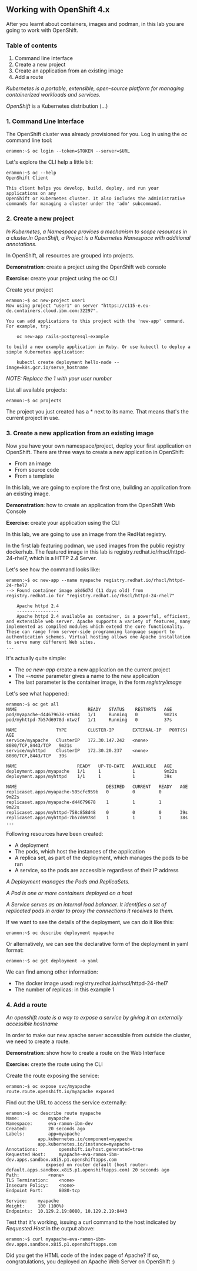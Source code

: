 ## Working with OpenShift 4.x

After you learnt about containers, images and podman, in this lab you are going to work with OpenShift. 

### Table of contents

1. Command line interface
2. Create a new project
3. Create an application from an existing image
4. Add a route

_Kubernetes is a portable, extensible, open-source platform for managing containerized workloads and services._

_OpenShift_ is a Kubernetes distribution (...)

### 1. Command Line Interface

The OpenShift cluster was already provisioned for you. Log in using the _oc_ command line tool:
```
eramon:~$ oc login --token=$TOKEN --server=$URL
```

Let's explore the CLI help a little bit:
```
eramon:~$ oc --help
OpenShift Client

This client helps you develop, build, deploy, and run your applications on any
OpenShift or Kubernetes cluster. It also includes the administrative
commands for managing a cluster under the 'adm' subcommand.
```

### 2. Create a new project

_In Kubernetes, a Namespace provices a mechanism to scope resources in a cluster.In OpenShift, a Project is a Kubernetes Namespace with additional annotations._

In OpenShift, all resources are grouped into projects.

__Demonstration__: create a project using the OpenShift web console

__Exercise__: create your project using the oc CLI

Create your project 
```
eramon:~$ oc new-project user1
Now using project "user1" on server "https://c115-e.eu-de.containers.cloud.ibm.com:32297".

You can add applications to this project with the 'new-app' command. For example, try:

    oc new-app rails-postgresql-example

to build a new example application in Ruby. Or use kubectl to deploy a simple Kubernetes application:

    kubectl create deployment hello-node --image=k8s.gcr.io/serve_hostname
```
_NOTE: Replace the 1 with your user number_


List all available projects:
```
eramon:~$ oc projects
```
The project you just created has a * next to its name. That means that's the current project in use.

### 3. Create a new application from an existing image

Now you have your own namespace/project, deploy your first application on OpenShift. 
There are three ways to create a new application in OpenShift:

 * From an image
 * From source code
 * From a template

In this lab, we are going to explore the first one, building an application from an existing image. 

__Demonstration__: how to create an application from the OpenShift Web Console

__Exercise__: create your application using the CLI

In this lab, we are going to use an image from the RedHat registry. 

In the first lab featuring podman, we used images from the public registry dockerhub. The featured image in this lab is registry.redhat.io/rhscl/httpd-24-rhel7, which is a HTTP 2.4 Server.

Let's see how the command looks like:
```
eramon:~$ oc new-app --name myapache registry.redhat.io/rhscl/httpd-24-rhel7
--> Found container image a8d6d7d (11 days old) from registry.redhat.io for "registry.redhat.io/rhscl/httpd-24-rhel7"

    Apache httpd 2.4 
    ---------------- 
    Apache httpd 2.4 available as container, is a powerful, efficient, and extensible web server. Apache supports a variety of features, many implemented as compiled modules which extend the core functionality. These can range from server-side programming language support to authentication schemes. Virtual hosting allows one Apache installation to serve many different Web sites.
...
```

It's actually quite simple:
 * The _oc new-app_ create a new application on the current project
 * The _--name_ parameter gives a name to the new application
 * The last parameter is the container image, in the form _registry/image_

Let's see what happened:
```
eramon:~$ oc get all
NAME                           READY   STATUS    RESTARTS   AGE
pod/myapache-d44679678-vt684   1/1     Running   0          9m21s
pod/myhttpd-7b57d6978d-ntwzf   1/1     Running   0          37s

NAME               TYPE        CLUSTER-IP       EXTERNAL-IP   PORT(S)             AGE
service/myapache   ClusterIP   172.30.147.242   <none>        8080/TCP,8443/TCP   9m21s
service/myhttpd    ClusterIP   172.30.20.237    <none>        8080/TCP,8443/TCP   39s

NAME                       READY   UP-TO-DATE   AVAILABLE   AGE
deployment.apps/myapache   1/1     1            1           9m22s
deployment.apps/myhttpd    1/1     1            1           39s

NAME                                  DESIRED   CURRENT   READY   AGE
replicaset.apps/myapache-595cfc959b   0         0         0       9m22s
replicaset.apps/myapache-d44679678    1         1         1       9m22s
replicaset.apps/myhttpd-758c858d48    0         0         0       39s
replicaset.apps/myhttpd-7b57d6978d    1         1         1       38s
...
```
Following resources have been created:

 * A deployment
 * The pods, which host the instances of the application 
 * A replica set, as part of the deployment, which manages the pods to be ran
 * A service, so the pods are accessible regardless of their IP address

_A Deployment manages the Pods and ReplicaSets._

_A Pod is one or more containers deployed on a host_

_A Service serves as an internal load balancer. It identifies a set of replicated pods in order to proxy the connections it receives to them._

If we want to see the details of the deployment, we can do it like this:
```
eramon:~$ oc describe deployment myapache
```

Or alternatively, we can see the declarative form of the deployment in yaml format:
```
eramon:~$ oc get deployment -o yaml
```

We can find among other information:
- The docker image used: registry.redhat.io/rhscl/httpd-24-rhel7
- The number of replicas: in this example 1

### 4. Add a route

_An openshift route is a way to expose a service by giving it an externally accessible hostname_

In order to make our new apache server accessible from outside the cluster, we need to create a route.

__Demonstration__: show how to create a route on the Web Interface

__Exercise:__ create the route using the CLI

Create the route exposing the service:
```
eramon:~$ oc expose svc/myapache
route.route.openshift.io/myapache exposed
```

Find out the URL to access the service externally:
```
eramon:~$ oc describe route myapache
Name:			myapache
Namespace:		eva-ramon-ibm-dev
Created:		20 seconds ago
Labels:			app=myapache
			app.kubernetes.io/component=myapache
			app.kubernetes.io/instance=myapache
Annotations:		openshift.io/host.generated=true
Requested Host:		myapache-eva-ramon-ibm-dev.apps.sandbox.x8i5.p1.openshiftapps.com
			   exposed on router default (host router-default.apps.sandbox.x8i5.p1.openshiftapps.com) 20 seconds ago
Path:			<none>
TLS Termination:	<none>
Insecure Policy:	<none>
Endpoint Port:		8080-tcp

Service:	myapache
Weight:		100 (100%)
Endpoints:	10.129.2.19:8080, 10.129.2.19:8443
```

Test that it's working, issuing a curl command to the host indicated by _Requested Host_ in the output above:
```
eramon:~$ curl myapache-eva-ramon-ibm-dev.apps.sandbox.x8i5.p1.openshiftapps.com
```

Did you get the HTML code of the index page of Apache? If so, congratulations, you deployed an Apache Web Server on OpenShift :)


